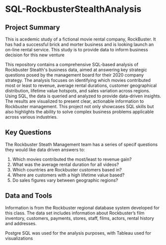 # SQL-RockbusterStealthAnalysis
## Project Summary
This is acedemic study of a fictional movie rental company, RockBuster. It has had a successful brick and morter business and is looking launch an on-line rental service. This study is to provide data to inform business decision for this new venture

This repository contains a comprehensive SQL-based analysis of Rockbuster Stealth's business data, aimed at answering key strategic questions posed by the management board for their 2020 company strategy. The analysis focuses on identifying which movies contributed most or least to revenue, average rental durations, customer geographical distribution, lifetime value hotspots, and sales variation across regions. Using SQL, the data is queried and analyzed to provide data-driven insights. The results are visualized to present clear, actionable information to Rockbuster management. This project not only showcases SQL skills but also highlights the ability to solve complex business problems applicable across various industries.
## Key Questions
The Rockbuster Steath Management team has a series of specif questions they would like data driven answers to:
1. Which movies contributed the most/least to revenue gain?
2. What was the average rental duration for all videos?
3. Which countries are Rockbuster customers based in?
4. Where are customers with a high lifetime value based?
5. Do sales figures vary between geographic regions?
## Data and Tools
Information is from the Rockbuster regional database system developed for this class. The data set includes information about Rockbuster’s film inventory, customers, payments, stores, staff, films, actors, rental history and addresses.

Postgre SQL was used for the analysis purposes, with Tableau used for visualizations


